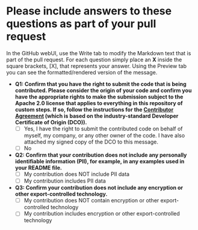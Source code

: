 # Please include answers to these questions as part of your pull request

In the GitHub webUI, use the Write tab to modify the Markdown text that is part of the pull request. For each question simply place an **X** inside the square brackets, \[X\], that represents your answer. Using the Preview tab you can see the formatted/rendered version of the message.

- **Q1: Confirm that you have the right to submit the code that is being contributed. Please consider the origin of your code and confirm you have the appropriate rights to make the submission subject to the Apache 2.0 license that applies to everything in this repository of custom steps. If so, follow the instructions for the [Contributor Agreement](ContributorAgreement.txt) (which is based on the industry-standard Developer Certificate of Origin (DCO)).**
   - [ ] Yes, I have the right to submit the contributed code on behalf of myself, my company, or any other owner of the code. I have also attached my signed copy of the DCO to this message.
   - [ ] No
- **Q2: Confirm that your contribution does not include any personally identifiable information (PII), for example, in any examples used in your README file.**
   - [ ] My contribution does NOT include PII data
   - [ ] My contribution includes PII data
- **Q3: Confirm your contribution does not include any encryption or other export-controlled technology.**
   - [ ] My contribution does NOT contain encryption or other export-controlled technology
   - [ ] My contribution includes encryption or other export-controlled technology

